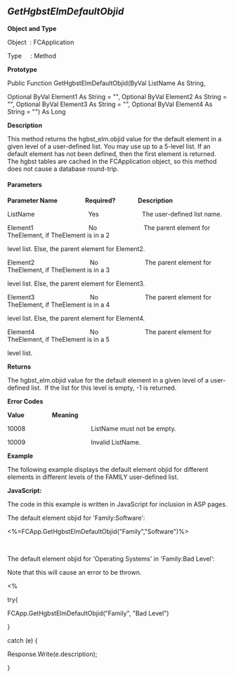 _GetHgbstElmDefaultObjid_
-------------------------

**Object and Type**

Object  : FCApplication

Type     : Method

**Prototype**

Public Function GetHgbstElmDefaultObjid(ByVal ListName As String,

Optional ByVal Element1 As String = "", Optional ByVal Element2 As String = "", Optional ByVal Element3 As String = "", Optional ByVal Element4 As String = "") As Long

**Description**

This method returns the hgbst_elm.objid value for the default element in a given level of a user-defined list. You may use up to a 5-level list. If an default element has not been defined, then the first element is returned. The hgbst tables are cached in the FCApplication object, so this method does not cause a database round-trip.

#### Parameters
**Parameter Name**                **Required?**             **Description**

ListName                               Yes                         The user-defined list name.

Element1                                No                           The parent element for TheElement, if TheElement is in a 2

level list. Else, the parent element for Element2.

Element2                                No                           The parent element for TheElement, if TheElement is in a 3

level list. Else, the parent element for Element3.

Element3                                No                           The parent element for TheElement, if TheElement is in a 4

level list. Else, the parent element for Element4.

Element4                                No                           The parent element for TheElement, if TheElement is in a 5

level list.

**Returns**

The hgbst_elm.objid value for the default element in a given level of a user-defined list.  If the list for this level is empty, -1 is returned.

**Error Codes**

**Value**                **Meaning**

10008                                      ListName must not be empty.

10009                                      Invalid ListName.

**Example**

The following example displays the default element objid for different elements in different levels of the FAMILY user-defined list.

**JavaScript:**

The code in this example is written in JavaScript for inclusion in ASP pages.

The default element objid for 'Family:Software':

<%=FCApp.GetHgbstElmDefaultObjid("Family","Software")%>

<BR>

The default element objid for 'Operating Systems' in 'Family:Bad Level':<BR>

Note that this will cause an error to be thrown.<BR>

<%

try{

FCApp.GetHgbstElmDefaultObjid("Family", "Bad Level")

}

catch (e) {

Response.Write(e.description);

}